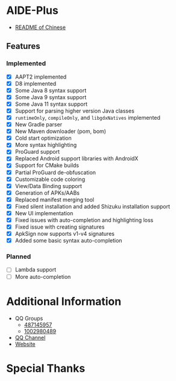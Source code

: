# AIDE-Plus

- [README of Chinese](README_zh.md)


## Features

### Implemented
- [x] AAPT2 implemented
- [x] D8 implemented
- [x] Some Java 8 syntax support
- [x] Some Java 9 syntax support
- [x] Some Java 11 syntax support
- [x] Support for parsing higher version Java classes
- [x] `runtimeOnly`, `compileOnly`, and `libgdxNatives` implemented
- [x] New Gradle parser
- [x] New Maven downloader (pom, bom)
- [x] Cold start optimization
- [x] More syntax highlighting
- [x] ProGuard support
- [x] Replaced Android support libraries with AndroidX
- [x] Support for CMake builds
- [x] Partial ProGuard de-obfuscation
- [x] Customizable code coloring
- [x] View/Data Binding support
- [x] Generation of APKs/AABs
- [x] Replaced manifest merging tool
- [x] Fixed silent installation and added Shizuku installation support
- [x] New UI implementation
- [x] Fixed issues with auto-completion and highlighting loss
- [x] Fixed issue with creating signatures
- [x] ApkSign now supports v1-v4 signatures
- [x] Added some basic syntax auto-completion

### Planned
- [ ] Lambda support
- [ ] More auto-completion

# Additional Information
- QQ Groups
    * [487145957](https://qm.qq.com/q/W0WJq5qne2)
    * [1002980489](https://qm.qq.com/q/W0WJq5qne2)
- [QQ Channel](https://pd.qq.com/s/auq589py2)
- [Website](https://plus.androidide.com)

# Special Thanks
